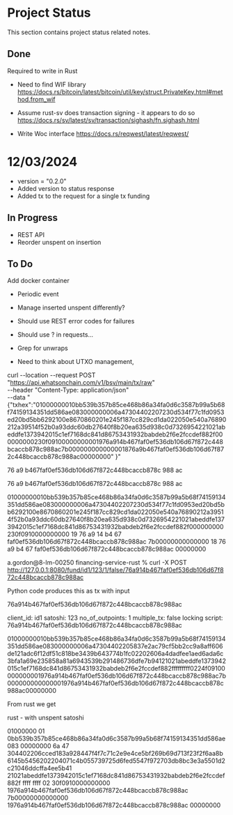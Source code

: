 
# Project Status
This section contains project status related notes.



## Done
Required to write in Rust
* Need to find WIF library
https://docs.rs/bitcoin/latest/bitcoin/util/key/struct.PrivateKey.html#method.from_wif

* Assume rust-sv does transaction signing - it appears to do so
https://docs.rs/sv/latest/sv/transaction/sighash/fn.sighash.html

* Write Woc interface
https://docs.rs/reqwest/latest/reqwest/


# 12/03/2024 
* version = "0.2.0"
* Added version to status response
* Added tx to the request for a single tx funding

## In Progress
* REST API
* Reorder unspent on insertion

## To Do
Add docker container


* Periodic event
* Manage inserted unspent differently?

* Should use REST error codes for failures
* Should use ? in requests...
* Grep for unwraps

* Need to think about UTXO management,



curl --location --request POST "https://api.whatsonchain.com/v1/bsv/main/tx/raw" \
  --header "Content-Type: application/json" \
  --data "{\"txhex\":\"01000000010bb539b357b85ce468b86a34fa0d6c3587b99a5b68f74159134351dd586ae083000000006a47304402207230d534f77c1fd0953ed20bd5bb6292100e8670860201e245f187cc829cd1da022050e540a76890212a39514f52b0a93ddc60db27640f8b20ea635d938c0d7326954221021abeddfe1373942015c1ef7168dc841d86753431932babdeb2f6e2fccdef882f000000000230f09100000000001976a914b467faf0ef536db106d67f872c448bcaccb878c988ac7b000000000000001876a9b467faf0ef536db106d67f872c448bcaccb878c988ac00000000\" }"

76 a9 b467faf0ef536db106d67f872c448bcaccb878c 988 ac

76 a9 b467faf0ef536db106d67f872c448bcaccb878c 988 ac



01000000010bb539b357b85ce468b86a34fa0d6c3587b99a5b68f74159134351dd586ae083000000006a47304402207230d534f77c1fd0953ed20bd5bb6292100e8670860201e245f187cc829cd1da022050e540a76890212a39514f52b0a93ddc60db27640f8b20ea635d938c0d7326954221021abeddfe1373942015c1ef7168dc841d86753431932babdeb2f6e2fccdef882f000000000230f0910000000000
19 76 a9 14 b4 67 faf0ef536db106d67f872c448bcaccb878c988ac 7b00000000000000
18 76 a9    b4 67 faf0ef536db106d67f872c448bcaccb878c988ac 00000000

a.gordon@8-lm-00250 financing-service-rust % curl -X POST http://127.0.0.1:8080/fund/id1/123/1/false/76a914b467faf0ef536db106d67f872c448bcaccb878c988ac


Python code produces this as tx with input

76a914b467faf0ef536db106d67f872c448bcaccb878c988ac

client_id: id1
satoshi: 123
no_of_outpoints: 1
multiple_tx: false
locking script: 76a914b467faf0ef536db106d67f872c448bcaccb878c988ac

01000000010bb539b357b85ce468b86a34fa0d6c3587b99a5b68f74159134351dd586ae083000000006a47304402205837e2ac79cf5bb2cc9a8aff606de121adc6f12df51c818be3439b643774b1fc02202606a4dadfee1aed6ada6c3bfa1a69e235858a81a6943539b291486736dfe7b94121021abeddfe1373942015c1ef7168dc841d86753431932babdeb2f6e2fccdef882fffffffff0224f09100000000001976a914b467faf0ef536db106d67f872c448bcaccb878c988ac7b000000000000001976a914b467faf0ef536db106d67f872c448bcaccb878c988ac00000000


From rust we get

rust - with unspent satoshi

01000000
01
0bb539b357b85ce468b86a34fa0d6c3587b99a5b68f74159134351dd586ae083
00000000
6a
47
304402206cced183a928447f4f7c71c2e9e4ce5bf269b69d713f23f2f6aa8b6145b5456202204071c4b055739725d6fed5547f972703db8bc3e3a5501d2c21046ddcffa4ee5b41
21021abeddfe1373942015c1ef7168dc841d86753431932babdeb2f6e2fccdef882f
ffff ffff
02
30f0910000000000
1976a914b467faf0ef536db106d67f872c448bcaccb878c988ac
7b00000000000000
1976a914b467faf0ef536db106d67f872c448bcaccb878c988ac
00000000